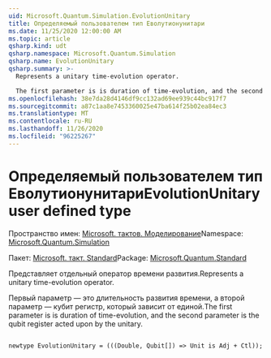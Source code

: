```yaml
---
uid: Microsoft.Quantum.Simulation.EvolutionUnitary
title: Определяемый пользователем тип Еволутионунитари
ms.date: 11/25/2020 12:00:00 AM
ms.topic: article
qsharp.kind: udt
qsharp.namespace: Microsoft.Quantum.Simulation
qsharp.name: EvolutionUnitary
qsharp.summary: >-
  Represents a unitary time-evolution operator.

  The first parameter is is duration of time-evolution, and the second parameter is the qubit register acted upon by the unitary.
ms.openlocfilehash: 38e7da28d4146df9cc132ad69ee939c44bc917f7
ms.sourcegitcommit: a87c1aa8e7453360025e47ba614f25b02ea84ec3
ms.translationtype: MT
ms.contentlocale: ru-RU
ms.lasthandoff: 11/26/2020
ms.locfileid: "96225267"
---
```

# <a name="evolutionunitary-user-defined-type"></a><span data-ttu-id="51c35-102">Определяемый пользователем тип Еволутионунитари</span><span class="sxs-lookup"><span data-stu-id="51c35-102">EvolutionUnitary user defined type</span></span>

<span data-ttu-id="51c35-103">Пространство имен: [Microsoft. тактов. Моделирование](xref:Microsoft.Quantum.Simulation)</span><span class="sxs-lookup"><span data-stu-id="51c35-103">Namespace: [Microsoft.Quantum.Simulation](xref:Microsoft.Quantum.Simulation)</span></span>

<span data-ttu-id="51c35-104">Пакет: [Microsoft. такт. Standard](https://nuget.org/packages/Microsoft.Quantum.Standard)</span><span class="sxs-lookup"><span data-stu-id="51c35-104">Package: [Microsoft.Quantum.Standard](https://nuget.org/packages/Microsoft.Quantum.Standard)</span></span>


<span data-ttu-id="51c35-105">Представляет отдельный оператор времени развития.</span><span class="sxs-lookup"><span data-stu-id="51c35-105">Represents a unitary time-evolution operator.</span></span>

<span data-ttu-id="51c35-106">Первый параметр — это длительность развития времени, а второй параметр — кубит регистр, который зависит от единой.</span><span class="sxs-lookup"><span data-stu-id="51c35-106">The first parameter is is duration of time-evolution, and the second parameter is the qubit register acted upon by the unitary.</span></span>

```qsharp

newtype EvolutionUnitary = (((Double, Qubit[]) => Unit is Adj + Ctl));
```

